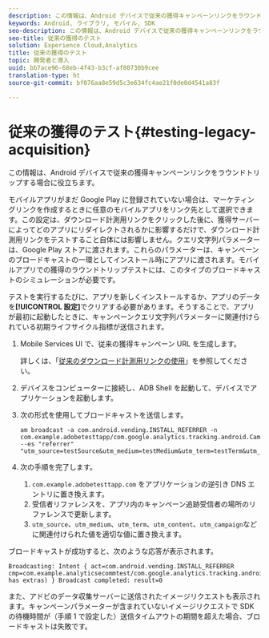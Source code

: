 ```yaml
---
description: この情報は、Android デバイスで従来の獲得キャンペーンリンクをラウンドトリップする場合に役立ちます。
keywords: Android, ライブラリ, モバイル, SDK
seo-description: この情報は、Android デバイスで従来の獲得キャンペーンリンクをラウンドトリップする場合に役立ちます。
seo-title: 従来の獲得のテスト
solution: Experience Cloud,Analytics
title: 従来の獲得のテスト
topic: 開発者と導入
uuid: bb7ace96-68eb-4f43-b3cf-af80730b9cee
translation-type: ht
source-git-commit: bf076aa8e59d5c3e634fc4ae21f0de0d4541a83f

---
```



# 従来の獲得のテスト{#testing-legacy-acquisition}

この情報は、Android デバイスで従来の獲得キャンペーンリンクをラウンドトリップする場合に役立ちます。

モバイルアプリがまだ Google Play に登録されていない場合は、マーケティングリンクを作成するときに任意のモバイルアプリをリンク先として選択できます。この設定は、ダウンロード計測用リンクをクリックした後に、獲得サーバーによってどのアプリにリダイレクトされるかに影響するだけで、ダウンロード計測用リンクをテストすること自体には影響しません。クエリ文字列パラメーターは、Google Play ストアに渡されます。これらのパラメーターは、キャンペーンのブロードキャストの一環としてインストール時にアプリに渡されます。モバイルアプリでの獲得のラウンドトリップテストには、このタイプのブロードキャストのシミュレーションが必要です。

テストを実行するたびに、アプリを新しくインストールするか、アプリのデータを&#x200B;**[!UICONTROL 設定]**&#x200B;でクリアする必要があります。そうすることで、アプリが最初に起動したときに、キャンペーンクエリ文字列パラメーターに関連付けられている初期ライフサイクル指標が送信されます。

1. Mobile Services UI で、従来の獲得キャンペーン URL を生成します。

   詳しくは、「[従来のダウンロード計測用リンクの使用](/help/using/acquisition-main/c-marketing-links-builder/t-create-edit-adobe-links/c-use-legacy-acquisition-links/c-use-legacy-acquisition-links.md)」を参照してください。
1. デバイスをコンピューターに接続し、ADB Shell を起動して、デバイスでアプリケーションを起動します。
1. 次の形式を使用してブロードキャストを送信します。

   ```
   am broadcast -a com.android.vending.INSTALL_REFERRER -n com.example.adobetesttapp/com.google.analytics.tracking.android.CampaignTrackingReceiver --es "referrer" "utm_source=testSource&utm_medium=testMedium&utm_term=testTerm&utm_content=testContent&utm_campaign=testCampaign&trackingcode=trackingvalue"
   ```

1. 次の手順を完了します。
   1. `com.example.adobetesttapp.com` をアプリケーションの逆引き DNS エントリに置き換えます。
   1. 受信者リファレンスを、アプリ内のキャンペーン追跡受信者の場所のリファレンスで更新します。
   1. `utm_source`、`utm_medium`、`utm_term`、`utm_content`、`utm_campaign`などに関連付けられた値を適切な値に置き換えます。

ブロードキャストが成功すると、次のような応答が表示されます。

```
Broadcasting: Intent { act=com.android.vending.INSTALL_REFERRER cmp=com.example.analyticsecommtest/com.google.analytics.tracking.android.AnalyticsReceiver has extras) } Broadcast completed: result=0
```

また、アドビのデータ収集サーバーに送信されたイメージリクエストも表示されます。キャンペーンパラメーターが含まれていないイメージリクエストで SDK の待機時間が（手順 1 で設定した）送信タイムアウトの期間を超えた場合、ブロードキャストは失敗です。
